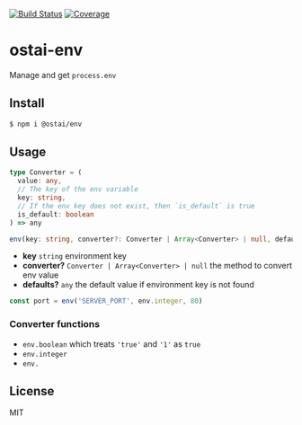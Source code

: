 [![Build Status](https://travis-ci.org/kaelzhang/ostai-env.svg?branch=master)](https://travis-ci.org/kaelzhang/ostai-env)
[![Coverage](https://codecov.io/gh/kaelzhang/ostai-env/branch/master/graph/badge.svg)](https://codecov.io/gh/kaelzhang/ostai-env)
<!-- optional appveyor tst
[![Windows Build Status](https://ci.appveyor.com/api/projects/status/github/kaelzhang/ostai-env?branch=master&svg=true)](https://ci.appveyor.com/project/kaelzhang/ostai-env)
-->
<!-- optional npm version
[![NPM version](https://badge.fury.io/js/ostai-env.svg)](http://badge.fury.io/js/ostai-env)
-->
<!-- optional npm downloads
[![npm module downloads per month](http://img.shields.io/npm/dm/ostai-env.svg)](https://www.npmjs.org/package/ostai-env)
-->
<!-- optional dependency status
[![Dependency Status](https://david-dm.org/kaelzhang/ostai-env.svg)](https://david-dm.org/kaelzhang/ostai-env)
-->

# ostai-env

Manage and get `process.env`

## Install

```sh
$ npm i @ostai/env
```

## Usage

```ts
type Converter = (
  value: any,
  // The key of the env variable
  key: string,
  // If the env key does not exist, then `is_default` is true
  is_default: boolean
) => any

env(key: string, converter?: Converter | Array<Converter> | null, defaults?: any): any
```

- **key** `string` environment key
- **converter?** `Converter | Array<Converter> | null` the method to convert env value
- **defaults?** `any` the default value if environment key is not found

```js
const port = env('SERVER_PORT', env.integer, 80)
```

### Converter functions

- `env.boolean` which treats `'true'` and `'1'` as `true`
- `env.integer`
- `env.`

## License

MIT
